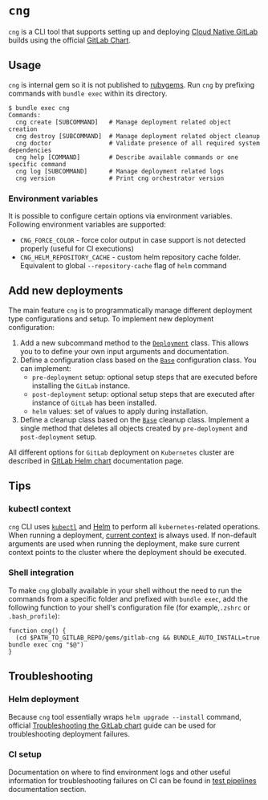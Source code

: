 # `cng`

`cng` is a CLI tool that supports setting up and deploying [Cloud Native GitLab](https://gitlab.com/gitlab-org/build/CNG) builds
using the official [GitLab Chart](https://gitlab.com/gitlab-org/charts/gitlab).

## Usage

`cng` is internal gem so it is not published to [rubygems](https://rubygems.org/). Run `cng` by prefixing commands with
`bundle exec` within its directory.

```shell
$ bundle exec cng
Commands:
  cng create [SUBCOMMAND]   # Manage deployment related object creation
  cng destroy [SUBCOMMAND]  # Manage deployment related object cleanup
  cng doctor                # Validate presence of all required system dependencies
  cng help [COMMAND]        # Describe available commands or one specific command
  cng log [SUBCOMMAND]      # Manage deployment related logs
  cng version               # Print cng orchestrator version
```

### Environment variables

It is possible to configure certain options via environment variables. Following environment variables are supported:

* `CNG_FORCE_COLOR` - force color output in case support is not detected properly (useful for CI executions)
* `CNG_HELM_REPOSITORY_CACHE` - custom helm repository cache folder. Equivalent to global `--repository-cache` flag of `helm` command

## Add new deployments

The main feature `cng` is to programmatically manage different deployment type configurations and setup. To implement new deployment configuration:

1. Add a new subcommand method to the [`Deployment`](lib/gitlab/cng/commands/subcommands/deployment.rb) class. This allows you to to define your own input
   arguments and documentation.
1. Define a configuration class based on the [`Base`](lib/gitlab/cng/lib/deployment/configurations/_base.rb) configuration class. You can implement:
   - `pre-deployment` setup: optional setup steps that are executed before installing the `GitLab` instance.
   - `post-deployment` setup: optional setup steps that are executed after instance of `GitLab` has been installed.
   - `helm` values: set of values to apply during installation.
1. Define a cleanup class based on the [`Base`](lib/gitlab/cng/lib/deployment/configurations/cleanup/_base.rb) cleanup class. Implement a single method
   that deletes all objects created by `pre-deployment` and `post-deployment` setup.

All different options for `GitLab` deployment on `Kubernetes` cluster are described in [GitLab Helm chart](https://docs.gitlab.com/charts/) documentation page.

## Tips

### kubectl context

`cng` CLI uses [`kubectl`](https://github.com/kubernetes/kubectl) and [Helm](https://github.com/helm/helm) to perform all `kubernetes`-related
operations. When running a deployment, [current context](https://kubernetes.io/docs/reference/kubectl/generated/kubectl_config/kubectl_config_current-context/)
is always used. If non-default arguments are used when running the deployment, make sure current context points to the cluster where the deployment should be executed.

### Shell integration

To make `cng` globally available in your shell without the need to run the commands from a specific folder and prefixed with `bundle exec`, add the following
function to your shell's configuration file (for example,`.zshrc` or `.bash_profile`):

```shell
function cng() {
  (cd $PATH_TO_GITLAB_REPO/gems/gitlab-cng && BUNDLE_AUTO_INSTALL=true bundle exec cng "$@")
}
```

## Troubleshooting

### Helm deployment

Because `cng` tool essentially wraps `helm upgrade --install` command, official [Troubleshooting the GitLab chart](https://docs.gitlab.com/charts/troubleshooting/index.html) guide can be used for troubleshooting deployment failures.

### CI setup

Documentation on where to find environment logs and other useful information for troubleshooting failures on CI can be found in [test pipelines](../../../doc/development/testing_guide/end_to_end/test_pipelines.md#e2etest-on-cng) documentation section.
